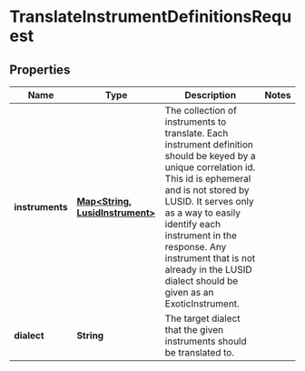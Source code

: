 

# TranslateInstrumentDefinitionsRequest

## Properties

Name | Type | Description | Notes
------------ | ------------- | ------------- | -------------
**instruments** | [**Map&lt;String, LusidInstrument&gt;**](LusidInstrument.md) | The collection of instruments to translate.                Each instrument definition should be keyed by a unique correlation id. This id is ephemeral  and is not stored by LUSID. It serves only as a way to easily identify each instrument in the response.                Any instrument that is not already in the LUSID dialect should be given as an ExoticInstrument. | 
**dialect** | **String** | The target dialect that the given instruments should be translated to. | 



